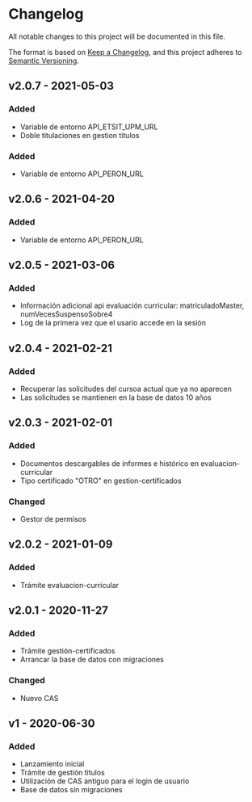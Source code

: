 # Changelog
All notable changes to this project will be documented in this file.

The format is based on [Keep a Changelog](https://keepachangelog.com/en/1.0.0/),
and this project adheres to [Semantic Versioning](https://semver.org/spec/v2.0.0.html).

## v2.0.7 - 2021-05-03
### Added
- Variable de entorno API_ETSIT_UPM_URL
- Doble titulaciones en gestion titulos

### Added
- Variable de entorno API_PERON_URL

## v2.0.6 - 2021-04-20

### Added
- Variable de entorno API_PERON_URL

## v2.0.5 - 2021-03-06

### Added
- Información adicional api evaluación curricular: matriculadoMaster, numVecesSuspensoSobre4
- Log de la primera vez que el usario accede en la sesión

## v2.0.4 - 2021-02-21

### Added
- Recuperar las solicitudes del cursoa actual que ya no aparecen
- Las solicitudes se mantienen en la base de datos 10 años

## v2.0.3 - 2021-02-01

### Added
- Documentos descargables de informes e histórico en evaluacion-curricular
- Tipo certificado "OTRO" en gestion-certificados

### Changed
- Gestor de permisos


## v2.0.2 - 2021-01-09

### Added
- Trámite evaluacion-curricular


## v2.0.1 - 2020-11-27

### Added
- Trámite gestión-certificados
- Arrancar la base de datos con migraciones

### Changed
- Nuevo CAS

## v1 - 2020-06-30

### Added
- Lanzamiento inicial
- Trámite de gestión titulos
- Utilización de CAS antiguo para el login de usuario
- Base de datos sin migraciones
